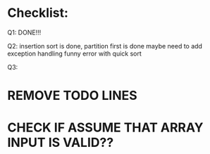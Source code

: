 # Checklist:
Q1:
DONE!!!


Q2: 
insertion sort is done, partition first is done
maybe need to add exception handling
funny error with quick sort

Q3:

# REMOVE TODO LINES
# CHECK IF ASSUME THAT ARRAY INPUT IS VALID??